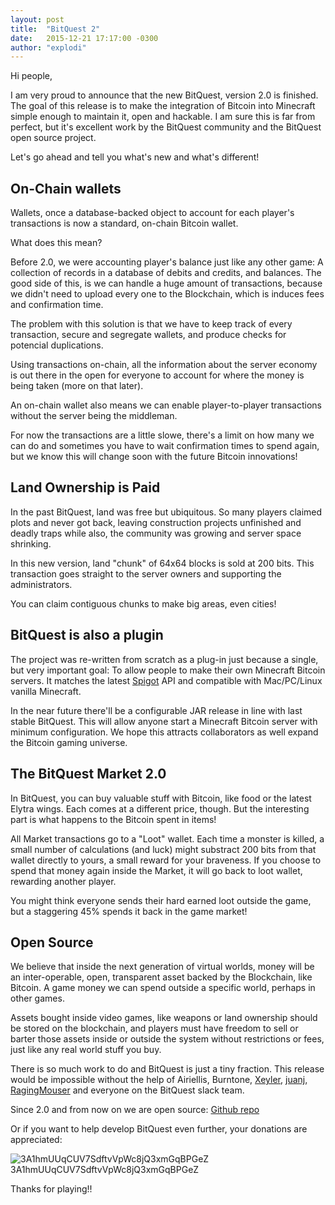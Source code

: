 ```yaml
---
layout: post
title:  "BitQuest 2"
date:   2015-12-21 17:17:00 -0300
author: "explodi"
---
```


Hi people,

I am very proud to announce that the new BitQuest, version 2.0 is finished. The goal of this release is to make the integration of Bitcoin into Minecraft simple enough to maintain it, open and hackable. I am sure this is far from perfect, but it's excellent work by the BitQuest community and the BitQuest open source project.

Let's go ahead and tell you what's new and what's different!

On-Chain wallets
--------------------------------------
Wallets, once a database-backed object to account for each player's transactions is now a standard, on-chain Bitcoin wallet.

What does this mean?

Before 2.0, we were accounting player's balance just like any other game: A collection of records in a database of debits and credits, and balances. The good side of this, is we can handle a huge amount of transactions, because we didn't need to upload every one to the Blockchain, which is induces fees and confirmation time.

The problem with this solution is that we have to keep track of every transaction, secure and segregate wallets, and produce checks for potencial duplications. 

Using transactions on-chain, all the information about the server economy is out there in the open for everyone to account for where the money is being taken (more on that later). 

An on-chain wallet also means we can enable player-to-player transactions without the server being the middleman.

For now the transactions are a little slowe, there's a limit on how many we can do and sometimes you have to wait confirmation times to spend again, but we know this will change soon with the future Bitcoin innovations!


Land Ownership is Paid
------------------------------------------------
In the past BitQuest, land was free but ubiquitous. So many players claimed plots and never got back, leaving construction projects unfinished and deadly traps while also, the community was growing and server space shrinking.

In this new version, land "chunk" of 64x64 blocks is sold at 200 bits. This transaction goes straight to the server owners and supporting the administrators.

You can claim contiguous chunks to make big areas, even cities!

BitQuest is also a plugin
----------------------
The project was re-written from scratch as a plug-in just because a single, but very important goal: To allow people to make their own Minecraft Bitcoin servers. It matches the latest [Spigot](http://spigotmc.com) API and compatible with Mac/PC/Linux vanilla Minecraft. 

In the near future there'll be a configurable JAR release in line with last stable BitQuest. This will allow anyone start a Minecraft Bitcoin server with minimum configuration. We hope this attracts collaborators as well expand the Bitcoin gaming universe.

The BitQuest Market 2.0
----------------------
In BitQuest, you can buy valuable stuff with Bitcoin, like food or the latest Elytra wings. Each comes at a different price, though. But the interesting part is what happens to the Bitcoin spent in items!

All Market transactions go to a "Loot" wallet. Each time a monster is killed, a small number of calculations (and luck) might substract 200 bits from that wallet directly to yours, a small reward for your braveness. If you choose to spend that money again inside the Market, it will go back to loot wallet, rewarding another player.

You might think everyone sends their hard earned loot outside the game, but a staggering 45% spends it back in the game market!

Open Source
------------------------------------
We believe that inside the next generation of virtual worlds, money will be an inter-operable, open, transparent asset backed by the Blockchain, like Bitcoin. A game money we can spend outside a specific world, perhaps in other games.

Assets bought inside video games, like weapons or land ownership should be stored on the blockchain, and players must have freedom to sell or barter those assets inside or outside the system without restrictions or fees, just like any real world stuff you buy.

There is so much work to do and BitQuest is just a tiny fraction. This release would be impossible without the help of Airiellis, Burntone, [Xeyler](https://github.com/Xeyler), [juanj](https://github.com/juanj), [RagingMouser](https://github.com/RagingMouser) and everyone on the BitQuest slack team.

Since 2.0 and from now on we are open source: [Github repo](https://github.com/bitquest/bitquest)

Or if you want to help develop BitQuest even further, your donations are appreciated:

![3A1hmUUqCUV7SdftvVpWc8jQ3xmGqBPGeZ](https://chart.googleapis.com/chart?chs=300x300&cht=qr&chl=bitcoin:3A1hmUUqCUV7SdftvVpWc8jQ3xmGqBPGeZ)
3A1hmUUqCUV7SdftvVpWc8jQ3xmGqBPGeZ

Thanks for playing!!